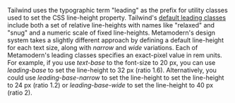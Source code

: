 Tailwind uses the typographic term "leading" as the prefix for utility classes used to set the CSS line-height property. Tailwind's [default leading classes](https://tailwindcss.com/docs/line-height/) include both a set of relative line-heights with names like "relaxed" and "snug" and a numeric scale of fixed line-heights. Metamodern's design system takes a slightly different approach by defining a default line-height for each text size, along with *narrow* and *wide* variations. Each of Metamodern's leading classes specifies an exact-pixel value in rem units. For example, if you use *text-base* to the font-size to 20 px, you can use *leading-base* to set the line-height to 32 px (ratio 1.6). Alternatively, you could use *leading-base-narrow* to set the line-height to set the line-height to 24 px (ratio 1.2) or *leading-base-wide* to set the line-height to 40 px (ratio 2).
